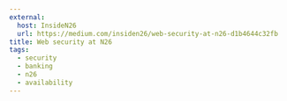 ```yaml
---
external:
  host: InsideN26
  url: https://medium.com/insiden26/web-security-at-n26-d1b4644c32fb
title: Web security at N26
tags:
  - security
  - banking
  - n26
  - availability
---
```

